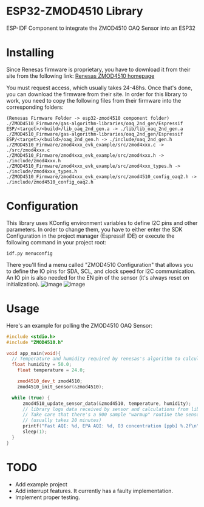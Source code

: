 # ESP32-ZMOD4510 Library
ESP-IDF Component to integrate the ZMOD4510 OAQ Sensor into an ESP32 

# Installing
Since Renesas firmware is proprietary, you have to download it from their site from the following link:
[Renesas ZMOD4510 homepage](https://www.renesas.com/us/en/products/sensor-products/environmental-sensors/metal-oxide-gas-sensors/zmod4510-gas-sensor-o3-and-no2#design_development)

You must request access, which usually takes 24-48hs. Once that's done, you can download the firmware from their site.
In order for this library to work, you need to copy the following files from their firmware into the corresponding folders:

```
(Renesas Firmware Folder -> esp32-zmod4510 component folder)
./ZMOD4510_Firmware/gas-algorithm-libraries/oaq_2nd_gen/Espressif ESP/<target>/<build>/lib_oaq_2nd_gen.a -> ./lib/lib_oaq_2nd_gen.a
./ZMOD4510_Firmware/gas-algorithm-libraries/oaq_2nd_gen/Espressif ESP/<target>/<build>/oaq_2nd_gen.h -> ./include/oaq_2nd_gen.h
./ZMOD4510_Firmware/zmod4xxx_evk_example/src/zmod4xxx.c -> ./src/zmod4xxx.c
./ZMOD4510_Firmware/zmod4xxx_evk_example/src/zmod4xxx.h -> ./include/zmod4xxx.h
./ZMOD4510_Firmware/zmod4xxx_evk_example/src/zmod4xxx_types.h -> ./include/zmod4xxx_types.h
./ZMOD4510_Firmware/zmod4xxx_evk_example/src/zmod4510_config_oaq2.h -> ./include/zmod4510_config_oaq2.h
```

# Configuration
This library uses KConfig environment variables to define I2C pins and other parameters.
In order to change them, you have to either enter the SDK Configuration in the project manager (Espressif IDE) or execute the following command in your project root:
```
idf.py menuconfig
```
There you'll find a menu called "ZMOD4510 Configuration" that allows you to define the IO pins for SDA, SCL, and clock speed for I2C communication. An IO pin is also needed for the EN pin of the sensor (it's always reset on initialization). 
![image](https://github.com/f-montanari/esp32-zmod4510/assets/15928972/83fc67c6-4f5c-4112-a088-2745a3b5c671)
![image](https://github.com/f-montanari/esp32-zmod4510/assets/15928972/09284f59-4472-4570-a4de-b82278cae2ca)

# Usage
Here's an example for polling the ZMOD4510 OAQ Sensor:
```cpp
#include <stdio.h>
#include "ZMOD4510.h"

void app_main(void){
  // Temperature and humidity required by renesas's algorithm to calculate OAQ.
  float humidity = 50.0;
	float temperature = 24.0;

	zmod4510_dev_t zmod4510;
	zmod4510_init_sensor(&zmod4510);

  while (true) {
      zmod4510_update_sensor_data(&zmod4510, temperature, humidity);
      // library logs data received by sensor and calculations from library.
      // Take care that there's a 900 sample "warmup" routine the sensor has to do before values are valid.
      // (usually takes 20 minutes)
      printf("Fast AQI: %d, EPA AQI: %d, O3 concentration [ppb] %.2f\n",zmod4510.FAST_AQI,zmod4510.EPA_AQI,zmod4510.O3_conc_ppb);
      sleep(1);
  }
}

```

# TODO
- Add example project
- Add interrupt features. It currently has a faulty implementation.
- Implement proper testing.
